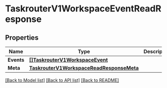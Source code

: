 # TaskrouterV1WorkspaceEventReadResponse

## Properties

Name | Type | Description | Notes
------------ | ------------- | ------------- | -------------
**Events** | [**[]TaskrouterV1WorkspaceEvent**](taskrouter.v1.workspace.event.md) |  | [optional] 
**Meta** | [**TaskrouterV1WorkspaceReadResponseMeta**](taskrouter_v1_workspaceReadResponse_meta.md) |  | [optional] 

[[Back to Model list]](../README.md#documentation-for-models) [[Back to API list]](../README.md#documentation-for-api-endpoints) [[Back to README]](../README.md)


